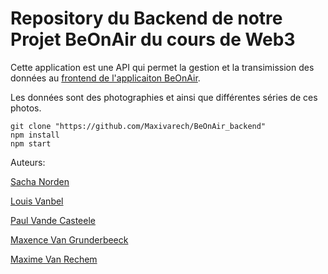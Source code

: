 # Repository du Backend de notre Projet BeOnAir du cours de Web3

Cette application est une API qui permet la gestion et la transimission des données au [frontend de l'applicaiton BeOnAir](https://github.com/Maxivarech/BeOnAir). 

Les données sont des photographies et ainsi que différentes séries de ces photos.

```
git clone "https://github.com/Maxivarech/BeOnAir_backend"
npm install
npm start

```

Auteurs: 

[Sacha Norden](https://github.com/SachaNorden)

[Louis Vanbel]()

[Paul Vande Casteele](https://github.com/PaulVdc)

[Maxence Van Grunderbeeck](https://github.com/haemos0)

[Maxime Van Rechem](https://github.com/Maxivarech)